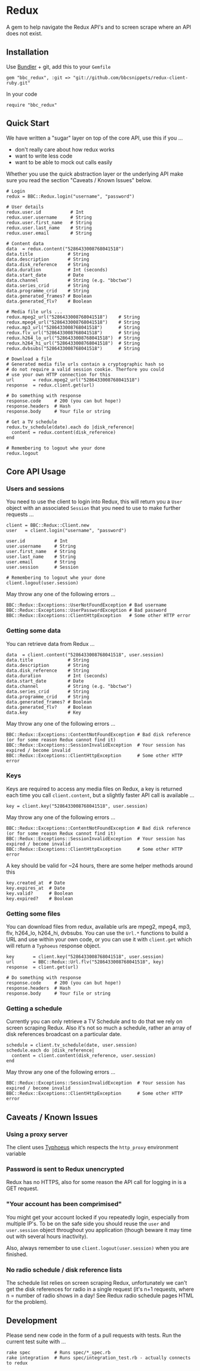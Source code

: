 # Redux

A gem to help navigate the Redux API's and to screen scrape where an API does not exist.

## Installation

Use [Bundler](http://gembundler.com/) + git, add this to your `Gemfile`

    gem "bbc_redux", :git => "git://github.com/bbcsnippets/redux-client-ruby.git"

In your code

    require "bbc_redux"

## Quick Start

We have written a "sugar" layer on top of the core API, use this if you ...

* don't really care about how redux works
* want to write less code
* want to be able to mock out calls easily

Whether you use the quick abstraction layer or the underlying API make sure you read the section "Caveats / Known Issues" below.

    # Login
    redux = BBC::Redux.login("username", "password")

    # User details
    redux.user.id           # Int
    redux.user.username     # String
    redux.user.first_name   # String
    redux.user.last_name    # String
    redux.user.email        # String

    # Content data
    data  = redux.content("5286433008768041518")
    data.title             # String
    data.description       # String
    data.disk_reference    # String
    data.duration          # Int (seconds)
    data.start_date        # Date
    data.channel           # String (e.g. "bbctwo")
    data.series_crid       # String
    data.programme_crid    # String
    data.generated_frames? # Boolean
    data.generated_flv?    # Boolean

    # Media file urls ...
    redux.mpeg2_url("5286433008768041518")    # String
    redux.mpeg4_url("5286433008768041518")    # String
    redux.mp3_url("5286433008768041518")      # String
    redux.flv_url("5286433008768041518")      # String
    redux.h264_lo_url("5286433008768041518")  # String
    redux.h264_hi_url("5286433008768041518")  # String
    redux.dvbsubs("5286433008768041518")      # String

    # Download a file
    # Generated media file urls contain a cryptographic hash so
    # do not require a valid session cookie. Therfore you could
    # use your own HTTP connection for this
    url       = redux.mpeg2_url("5286433008768041518")
    response  = redux.client.get(url)

    # Do something with response
    response.code     # 200 (you can but hope!)
    response.headers  # Hash
    response.body     # Your file or string

    # Get a TV schedule
    redux.tv_schedule(date).each do |disk_reference|
      content = redux.content(disk_reference)
    end

    # Remembering to logout whe your done
    redux.logout


## Core API Usage

### Users and sessions

You need to use the client to login into Redux, this will return you a `User` object with an associated `Session` that you need to use to make further requests ...

    client = BBC::Redux::Client.new
    user   = client.login("username", "password")

    user.id           # Int
    user.username     # String
    user.first_name   # String
    user.last_name    # String
    user.email        # String
    user.session      # Session

    # Remembering to logout whe your done
    client.logout(user.session)

May throw any one of the following errors ...

    BBC::Redux::Exceptions::UserNotFoundException # Bad username
    BBC::Redux::Exceptions::UserPasswordException # Bad password
    BBC::Redux::Exceptions::ClientHttpException   # Some other HTTP error

### Getting some data

You can retrieve data from Redux ...

    data  = client.content("5286433008768041518", user.session)
    data.title             # String
    data.description       # String
    data.disk_reference    # String
    data.duration          # Int (seconds)
    data.start_date        # Date
    data.channel           # String (e.g. "bbctwo")
    data.series_crid       # String
    data.programme_crid    # String
    data.generated_frames? # Boolean
    data.generated_flv?    # Boolean
    data.key               # Key

May throw any one of the following errors ...

    BBC::Redux::Exceptions::ContentNotFoundException # Bad disk reference (or for some reason Redux cannot find it)
    BBC::Redux::Exceptions::SessionInvalidException  # Your session has expired / become invalid
    BBC::Redux::Exceptions::ClientHttpException      # Some other HTTP error

### Keys

Keys are required to access any media files on Redux, a key is returned each time you call `client.content`, but a slightly faster API call is available ...

    key = client.key("5286433008768041518", user.session)

May throw any one of the following errors ...

    BBC::Redux::Exceptions::ContentNotFoundException # Bad disk reference (or for some reason Redux cannot find it)
    BBC::Redux::Exceptions::SessionInvalidException  # Your session has expired / become invalid
    BBC::Redux::Exceptions::ClientHttpException      # Some other HTTP error

A key should be valid for ~24 hours, there are some helper methods around this

    key.created_at  # Date
    key.expires_at  # Date
    key.valid?      # Boolean
    key.expired?    # Boolean

### Getting some files

You can download files from redux, available urls are mpeg2, mpeg4, mp3, flv, h264\_lo, h264\_hi, dvbsubs. You can use the `Url.*` functions to build a URL and use within your own code, or you can use it with `client.get` which will return a `Typhoeus` response object.

    key       = client.key("5286433008768041518", user.session)
    url       = BBC::Redux::Url.flv("5286433008768041518", key)
    response  = client.get(url)

    # Do something with response
    response.code     # 200 (you can but hope!)
    response.headers  # Hash
    response.body     # Your file or string

### Getting a schedule

Currently you can only retrieve a TV Schedule and to do that we rely on screen scraping Redux. Also it's not so much a schedule, rather an array of disk references broadcast on a particular date.

    schedule = client.tv_schedule(date, user.session)
    schedule.each do |disk_reference|
      content = client.content(disk_reference, user.session)
    end

May throw any one of the following errors ...

    BBC::Redux::Exceptions::SessionInvalidException  # Your session has expired / become invalid
    BBC::Redux::Exceptions::ClientHttpException      # Some other HTTP error

## Caveats / Known Issues

### Using a proxy server

The client uses [Typhoeus](https://github.com/dbalatero/typhoeus) which respects the `http_proxy` environment variable

### Password is sent to Redux unencrypted

Redux has no HTTPS, also for some reason the API call for logging in is a GET request.

### "Your account has been comprimised"

You might get your account locked if you repeatedly login, especially from multiple IP's. To be on the safe side you should reuse the `user` and `user.session` object throughout you application (though beware it may time out with several hours inactivity).

Also, always remember to use `client.logout(user.session)` when you are finished.

### No radio schedule / disk reference lists

The schedule list relies on screen scraping Redux, unfortunately we can't get the disk references for radio in a single request (it's n+1 requests, where n = number of radio shows in a day! See Redux radio schedule pages HTML for the problem).

## Development

Please send new code in the form of a pull requests with tests. Run the current test suite with ...

    rake spec         # Runs spec/*_spec.rb
    rake integration  # Runs spec/integration_test.rb - actually connects to redux